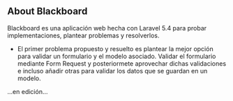 ## About Blackboard

Blackboard es una aplicación web hecha con Laravel 5.4 para probar implementaciones,
plantear problemas y resolverlos.

- El primer problema propuesto y resuelto es plantear la mejor opción para validar
un formulario y el modelo asociado. Validar el formulario mediante Form Request y 
posteriormete aprovechar dichas validaciones e incluso añadir otras para validar los datos
que se guardan en un modelo.



...en edición...


